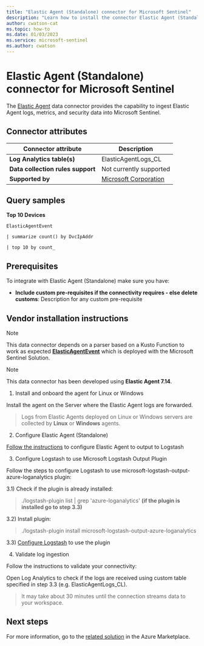 ```yaml
---
title: "Elastic Agent (Standalone) connector for Microsoft Sentinel"
description: "Learn how to install the connector Elastic Agent (Standalone) to connect your data source to Microsoft Sentinel."
author: cwatson-cat
ms.topic: how-to
ms.date: 01/03/2023
ms.service: microsoft-sentinel
ms.author: cwatson
---
```


# Elastic Agent (Standalone) connector for Microsoft Sentinel

The [Elastic Agent](https://www.elastic.co/security) data connector provides the capability to ingest Elastic Agent logs, metrics, and security data into Microsoft Sentinel.

## Connector attributes

| Connector attribute | Description |
| --- | --- |
| **Log Analytics table(s)** | ElasticAgentLogs_CL<br/> |
| **Data collection rules support** | Not currently supported |
| **Supported by** | [Microsoft Corporation](https://support.microsoft.com) |

## Query samples

**Top 10 Devices**
   ```kusto
ElasticAgentEvent
 
   | summarize count() by DvcIpAddr
 
   | top 10 by count_
   ```



## Prerequisites

To integrate with Elastic Agent (Standalone) make sure you have: 

- **Include custom pre-requisites if the connectivity requires - else delete customs**: Description for any custom pre-requisite


## Vendor installation instructions


> [!NOTE]
   >  This data connector depends on a parser based on a Kusto Function to work as expected [**ElasticAgentEvent**](https://aka.ms/sentinel-ElasticAgent-parser) which is deployed with the Microsoft Sentinel Solution.


> [!NOTE]
   >  This data connector has been developed using **Elastic Agent 7.14**.

1. Install and onboard the agent for Linux or Windows

Install the agent on the Server where the Elastic Agent logs are forwarded.

> Logs from Elastic Agents deployed on Linux or Windows servers are collected by **Linux** or **Windows** agents.




2. Configure Elastic Agent (Standalone)

[Follow the instructions](https://www.elastic.co/guide/en/fleet/current/elastic-agent-configuration.html) to configure Elastic Agent to output to Logstash

3. Configure Logstash to use Microsoft Logstash Output Plugin

Follow the steps to configure Logstash to use microsoft-logstash-output-azure-loganalytics plugin:

3.1) Check if the plugin is already installed:
> ./logstash-plugin list | grep 'azure-loganalytics'
**(if the plugin is installed go to step 3.3)**

3.2) Install plugin:
> ./logstash-plugin install microsoft-logstash-output-azure-loganalytics

3.3) [Configure Logstash](https://github.com/Azure/Azure-Sentinel/tree/master/DataConnectors/microsoft-logstash-output-azure-loganalytics) to use the plugin

4. Validate log ingestion

Follow the instructions to validate your connectivity:

Open Log Analytics to check if the logs are received using custom table specified in step 3.3 (e.g. ElasticAgentLogs_CL).

>It may take about 30 minutes until the connection streams data to your workspace.



## Next steps

For more information, go to the [related solution](https://azuremarketplace.microsoft.com/en-us/marketplace/apps/azuresentinel.azure-sentinel-solution-elasticagent?tab=Overview) in the Azure Marketplace.
